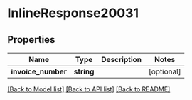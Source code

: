 # InlineResponse20031

## Properties
Name | Type | Description | Notes
------------ | ------------- | ------------- | -------------
**invoice_number** | **string** |  | [optional] 

[[Back to Model list]](../README.md#documentation-for-models) [[Back to API list]](../README.md#documentation-for-api-endpoints) [[Back to README]](../README.md)


